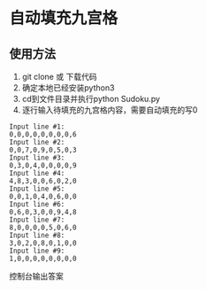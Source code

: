 # 自动填充九宫格

## 使用方法

1. git clone 或 下载代码
2. 确定本地已经安装python3
3. cd到文件目录并执行python Sudoku.py
4. 逐行输入待填充的九宫格内容，需要自动填充的写0
```
Input line #1:
0,0,0,0,0,0,0,0,6
Input line #2:
0,0,7,0,9,0,5,0,3
Input line #3:
0,3,0,4,0,0,0,0,9
Input line #4:
4,8,3,0,0,6,0,2,0
Input line #5:
0,0,1,0,4,0,6,0,0
Input line #6:
0,6,0,3,0,0,9,4,8
Input line #7:
8,0,0,0,0,5,0,6,0
Input line #8:
3,0,2,0,8,0,1,0,0
Input line #9:
1,0,0,0,0,0,0,0,0
```

控制台输出答案
